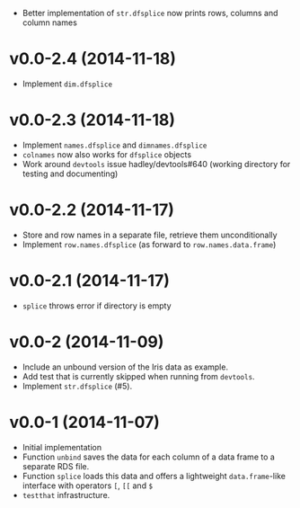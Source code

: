 * Better implementation of `str.dfsplice` now prints rows, columns and column
  names

v0.0-2.4 (2014-11-18)
===

* Implement `dim.dfsplice`

v0.0-2.3 (2014-11-18)
===

* Implement `names.dfsplice` and `dimnames.dfsplice`
* `colnames` now also works for `dfsplice` objects
* Work around `devtools` issue hadley/devtools#640 (working directory for
  testing and documenting)

v0.0-2.2 (2014-11-17)
===

* Store and row names in a separate file, retrieve them unconditionally
* Implement `row.names.dfsplice` (as forward to `row.names.data.frame`)

v0.0-2.1 (2014-11-17)
===

* `splice` throws error if directory is empty

v0.0-2 (2014-11-09)
===

* Include an unbound version of the Iris data as example.
* Add test that is currently skipped when running from `devtools`.
* Implement `str.dfsplice` (#5).

v0.0-1 (2014-11-07)
===

* Initial implementation
* Function `unbind` saves the data for each column of a data frame to a
  separate RDS file.
* Function `splice` loads this data and offers a lightweight `data.frame`-like
  interface with operators `[`, `[[` and `$`
* `testthat` infrastructure.
